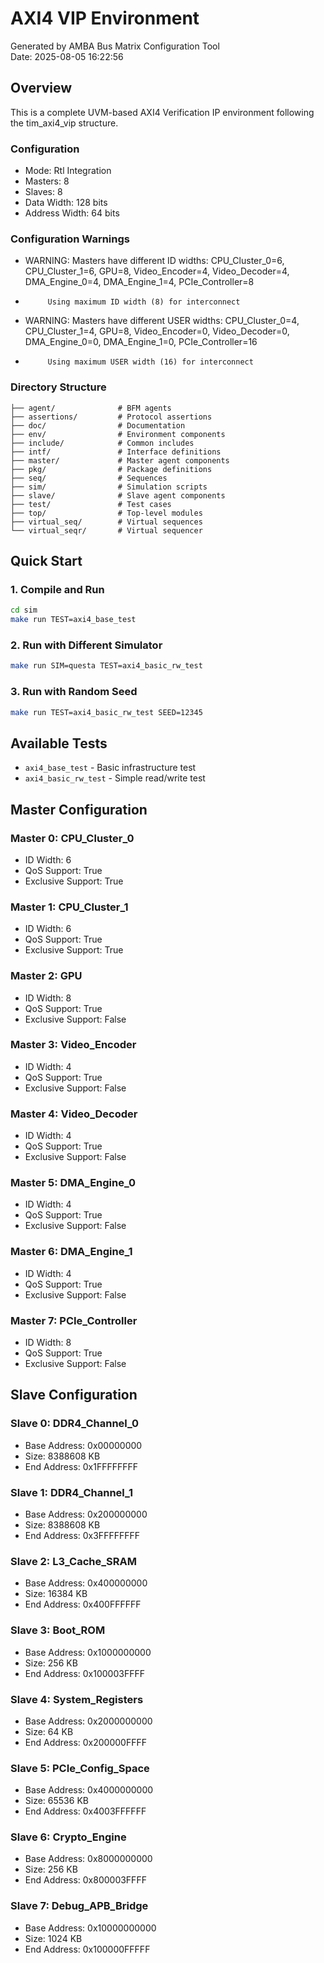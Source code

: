# AXI4 VIP Environment

Generated by AMBA Bus Matrix Configuration Tool  
Date: 2025-08-05 16:22:56

## Overview

This is a complete UVM-based AXI4 Verification IP environment following the tim_axi4_vip structure.

### Configuration
- Mode: Rtl Integration
- Masters: 8
- Slaves: 8
- Data Width: 128 bits
- Address Width: 64 bits

### Configuration Warnings
- WARNING: Masters have different ID widths: CPU_Cluster_0=6, CPU_Cluster_1=6, GPU=8, Video_Encoder=4, Video_Decoder=4, DMA_Engine_0=4, DMA_Engine_1=4, PCIe_Controller=8
-          Using maximum ID width (8) for interconnect
- WARNING: Masters have different USER widths: CPU_Cluster_0=4, CPU_Cluster_1=4, GPU=8, Video_Encoder=0, Video_Decoder=0, DMA_Engine_0=0, DMA_Engine_1=0, PCIe_Controller=16
-          Using maximum USER width (16) for interconnect


### Directory Structure
```
├── agent/              # BFM agents
├── assertions/         # Protocol assertions
├── doc/                # Documentation
├── env/                # Environment components
├── include/            # Common includes
├── intf/               # Interface definitions
├── master/             # Master agent components
├── pkg/                # Package definitions
├── seq/                # Sequences
├── sim/                # Simulation scripts
├── slave/              # Slave agent components
├── test/               # Test cases
├── top/                # Top-level modules
├── virtual_seq/        # Virtual sequences
└── virtual_seqr/       # Virtual sequencer
```

## Quick Start

### 1. Compile and Run
```bash
cd sim
make run TEST=axi4_base_test
```

### 2. Run with Different Simulator
```bash
make run SIM=questa TEST=axi4_basic_rw_test
```

### 3. Run with Random Seed
```bash
make run TEST=axi4_basic_rw_test SEED=12345
```

## Available Tests

- `axi4_base_test` - Basic infrastructure test
- `axi4_basic_rw_test` - Simple read/write test

## Master Configuration

### Master 0: CPU_Cluster_0
- ID Width: 6
- QoS Support: True
- Exclusive Support: True

### Master 1: CPU_Cluster_1
- ID Width: 6
- QoS Support: True
- Exclusive Support: True

### Master 2: GPU
- ID Width: 8
- QoS Support: True
- Exclusive Support: False

### Master 3: Video_Encoder
- ID Width: 4
- QoS Support: True
- Exclusive Support: False

### Master 4: Video_Decoder
- ID Width: 4
- QoS Support: True
- Exclusive Support: False

### Master 5: DMA_Engine_0
- ID Width: 4
- QoS Support: True
- Exclusive Support: False

### Master 6: DMA_Engine_1
- ID Width: 4
- QoS Support: True
- Exclusive Support: False

### Master 7: PCIe_Controller
- ID Width: 8
- QoS Support: True
- Exclusive Support: False

## Slave Configuration

### Slave 0: DDR4_Channel_0
- Base Address: 0x00000000
- Size: 8388608 KB
- End Address: 0x1FFFFFFFF

### Slave 1: DDR4_Channel_1
- Base Address: 0x200000000
- Size: 8388608 KB
- End Address: 0x3FFFFFFFF

### Slave 2: L3_Cache_SRAM
- Base Address: 0x400000000
- Size: 16384 KB
- End Address: 0x400FFFFFF

### Slave 3: Boot_ROM
- Base Address: 0x1000000000
- Size: 256 KB
- End Address: 0x100003FFFF

### Slave 4: System_Registers
- Base Address: 0x2000000000
- Size: 64 KB
- End Address: 0x200000FFFF

### Slave 5: PCIe_Config_Space
- Base Address: 0x4000000000
- Size: 65536 KB
- End Address: 0x4003FFFFFF

### Slave 6: Crypto_Engine
- Base Address: 0x8000000000
- Size: 256 KB
- End Address: 0x800003FFFF

### Slave 7: Debug_APB_Bridge
- Base Address: 0x10000000000
- Size: 1024 KB
- End Address: 0x100000FFFFF
